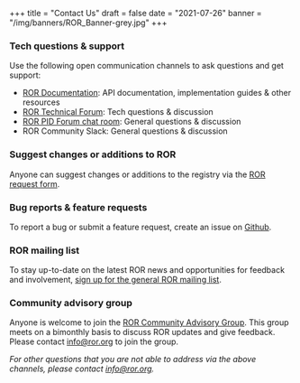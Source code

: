+++
title = "Contact Us"
draft = false
date = "2021-07-26"
banner = "/img/banners/ROR_Banner-grey.jpg"
+++

### Tech questions & support
Use the following open communication channels to ask questions and get support:

- [ROR Documentation](https://ror.readme.io): API documentation, implementation guides & other resources
- [ROR Technical Forum](https://groups.google.com/a/ror.org/g/ror-tech): Tech questions & discussion
- [ROR PID Forum chat room](https://pidforum.org/c/ror-chat-room/16): General questions & discussion
- ROR Community Slack: General questions & discussion

### Suggest changes or additions to ROR

Anyone can suggest changes or additions to the registry via the [ROR request form](https://curation-request.ror.org).

### Bug reports & feature requests

To report a bug or submit a feature request, create an issue on [Github](https://github.com/ror-community/ror-roadmap/issues).

### ROR mailing list

To stay up-to-date on the latest ROR news and opportunities for feedback and involvement, [sign up for the general ROR mailing list](http://eepurl.com/gjkT9H).

### Community advisory group

Anyone is welcome to join the [ROR Community Advisory Group](https://ror.org/supporters#ror-community-advisors). This group meets on a bimonthly basis to discuss ROR updates and give feedback. Please contact [info@ror.org](mailto:info@ror.org) to join the group.

_For other questions that you are not able to address via the above channels, please contact [info@ror.org](mailto:info@ror.org)._
